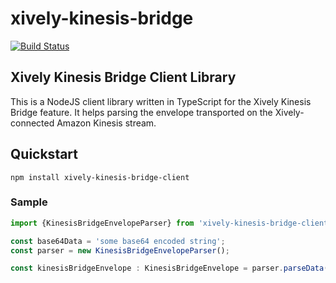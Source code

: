 # xively-kinesis-bridge

[![Build Status](https://travis-ci.org/xively/xively-kinesis-bridge-client.svg?branch=master)](https://travis-ci.org/xively/xively-kinesis-bridge-client)

## Xively Kinesis Bridge Client Library

This is a NodeJS client library written in TypeScript for the Xively Kinesis Bridge feature. It helps parsing the envelope transported on the Xively-connected Amazon Kinesis stream.

## Quickstart

```
npm install xively-kinesis-bridge-client
```

### Sample

```javascript
import {KinesisBridgeEnvelopeParser} from 'xively-kinesis-bridge-client';

const base64Data = 'some base64 encoded string';
const parser = new KinesisBridgeEnvelopeParser();

const kinesisBridgeEnvelope : KinesisBridgeEnvelope = parser.parseData(base64Data);
```
